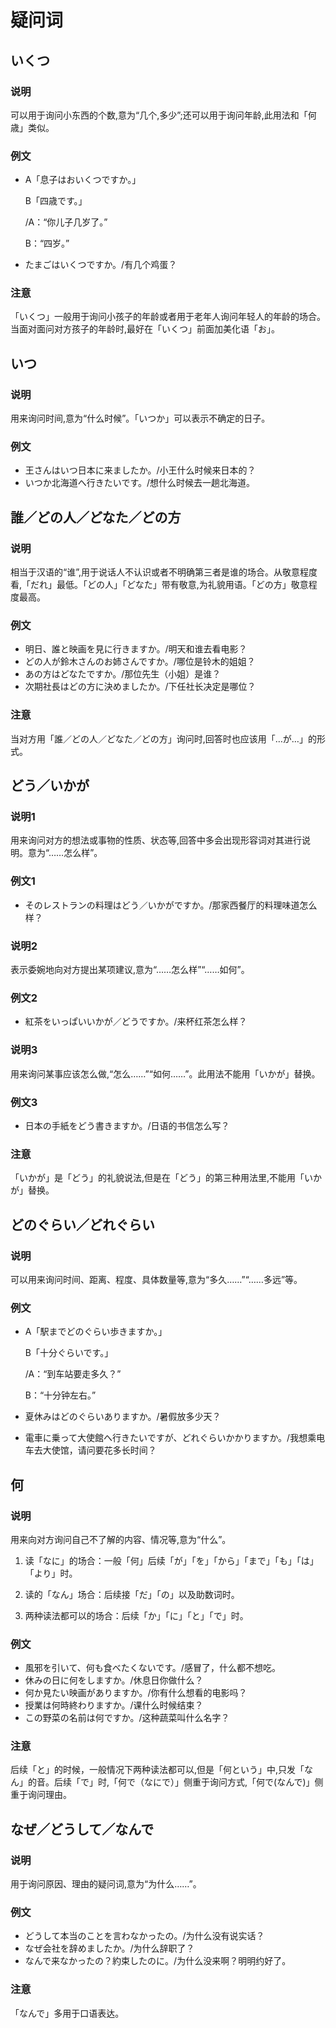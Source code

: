 # 疑问词

## いくつ

### 说明

可以用于询问小东西的个数,意为“几个,多少”;还可以用于询问年龄,此用法和「何歳」类似。

### 例文

* A「息子はおいくつですか。」
  
  B「四歳です。」

  /A：“你儿子几岁了。” 
  
  B：“四岁。”

* たまごはいくつですか。/有几个鸡蛋？

### 注意

「いくつ」一般用于询问小孩子的年龄或者用于老年人询问年轻人的年龄的场合。当面对面问对方孩子的年龄时,最好在「いくつ」前面加美化语「お」。


## いつ

### 说明

用来询问时间,意为“什么时候”。「いつか」可以表示不确定的日子。

### 例文

* 王さんはいつ日本に来ましたか。/小王什么时候来日本的？
* いつか北海道へ行きたいです。/想什么时候去一趟北海道。


## 誰／どの人／どなた／どの方

### 说明

相当于汉语的“谁”,用于说话人不认识或者不明确第三者是谁的场合。从敬意程度看,「だれ」最低。「どの人」「どなた」带有敬意,为礼貌用语。「どの方」敬意程度最高。

### 例文

* 明日、誰と映画を見に行きますか。/明天和谁去看电影？
* どの人が鈴木さんのお姉さんですか。/哪位是铃木的姐姐？
* あの方はどなたですか。/那位先生（小姐）是谁？
* 次期社長はどの方に決めましたか。/下任社长决定是哪位？

### 注意

当对方用「誰／どの人／どなた／どの方」询问时,回答时也应该用「…が…」的形式。

## どう／いかが

### 说明1

用来询问对方的想法或事物的性质、状态等,回答中多会出现形容词对其进行说明。意为“……怎么样”。

### 例文1

* そのレストランの料理はどう／いかがですか。/那家西餐厅的料理味道怎么样？

### 说明2

表示委婉地向对方提出某项建议,意为“……怎么样”“……如何”。

### 例文2

* 紅茶をいっぱいいかが／どうですか。/来杯红茶怎么样？

### 说明3

用来询问某事应该怎么做,“怎么……”“如何……”。此用法不能用「いかが」替换。

### 例文3

* 日本の手紙をどう書きますか。/日语的书信怎么写？

### 注意

「いかが」是「どう」的礼貌说法,但是在「どう」的第三种用法里,不能用「いかが」替换。

## どのぐらい／どれぐらい

### 说明

可以用来询问时间、距离、程度、具体数量等,意为“多久……”“……多远”等。

### 例文

* A「駅までどのぐらい歩きますか。」
  
  B「十分ぐらいです。」

  /A：“到车站要走多久？” 
  
  B：“十分钟左右。”

* 夏休みはどのぐらいありますか。/暑假放多少天？
* 電車に乗って大使館へ行きたいですが、どれぐらいかかりますか。/我想乘电车去大使馆，请问要花多长时间？

## 何

### 说明

用来向对方询问自己不了解的内容、情况等,意为“什么”。

1. 读「なに」的场合：一般「何」后续「が」「を」「から」「まで」「も」「は」「より」时。

2. 读的「なん」场合：后续接「だ」「の」以及助数词时。

3. 两种读法都可以的场合：后续「か」「に」「と」「で」时。

### 例文

* 風邪を引いて、何も食べたくないです。/感冒了，什么都不想吃。
* 休みの日に何をしますか。/休息日你做什么？
* 何か見たい映画がありますか。/你有什么想看的电影吗？
* 授業は何時終わりますか。/课什么时候结束？
* この野菜の名前は何ですか。/这种蔬菜叫什么名字？

### 注意

后续「と」的时候，一般情况下两种读法都可以,但是「何という」中,只发「なん」的音。后续「で」时,「何で（なにで）」侧重于询问方式,「何で(なんで)」侧重于询问理由。

## なぜ／どうして／なんで

### 说明

用于询问原因、理由的疑问词,意为“为什么……”。

### 例文

* どうして本当のことを言わなかったの。/为什么没有说实话？
* なぜ会社を辞めましたか。/为什么辞职了？
* なんで来なかったの？約束したのに。/为什么没来啊？明明约好了。

### 注意

「なんで」多用于口语表达。
